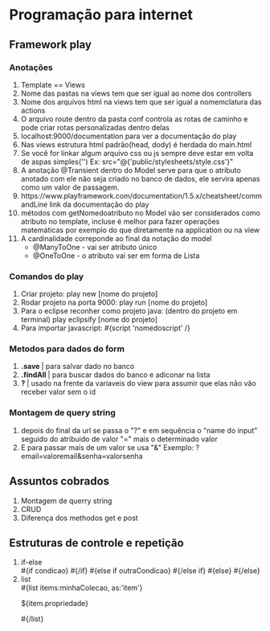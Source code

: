 # Programação para internet
## Framework play

### Anotações 
<ol>
<li>Template == Views</li>
<li>Nome das pastas na views tem que ser igual ao nome dos controllers</li>
<li>Nome dos arquivos html na views tem que ser igual a nomemclatura das actions</li>
<li>O arquivo route dentro da pasta conf controla as rotas de caminho e pode criar rotas personalizadas dentro delas</li>
<li>localhost:9000/documentation para ver a documentação do play</li>
<li>Nas views estrutura html padrão(head, dody) é herdada do main.html</li>
<li>Se você for linkar algum arquivo css ou js sempre deve estar em volta de aspas simples('') Ex: src="@{'public/stylesheets/style.css'}"</li>
<li>A anotação @Transient dentro do Model serve para que o atributo anotado com ele não seja criado no banco de dados, ele servira apenas como um valor de passagem.</li>
<li> https://www.playframework.com/documentation/1.5.x/cheatsheet/commandLine link da documentação do play</li>
<li> métodos com getNomedoatributo no Model vão ser considerados como atributo no template, incluse é melhor para fazer operações matemáticas por exemplo do que diretamente na application ou na view </li>
<li> 
  A cardinalidade correponde ao final da notação do model
  <ul>
    <li>@ManyToOne - vai ser atributo único</li>
     <li>@OneToOne - o atributo vai ser em forma de Lista</li>
  </ul>
</li>
</ol>

### Comandos do play
<ol>
  <li>Criar projeto: play new [nome do projeto]</li>
  <li>Rodar projeto na porta 9000: play run [nome do projeto]</li>
  <li>Para o eclipse reconher como projeto java: (dentro do projeto em terminal) play eclipsify [nome do projeto]</li>
  <li>Para importar javascript: #{script 'nomedoscript' /}</li>
</ol>

### Metodos para dados do form 
<ol>
  <li><strong>.save </strong>| para salvar dado no banco</li>
  <li><strong>.findAll </strong>| para buscar dados do banco e adiconar na lista</li>
  <li><strong>? </strong>| usado na frente da variaveis do view para assumir que elas não vão receber valor sem o id</li>
</ol>

### Montagem de query string
<ol>
  <li>depois do final da url se passa o "?" e em sequência o "name do input" seguido do atribuido de valor "=" mais o determinado valor </li>
  <li>E para passar mais de um valor se usa "&" Exemplo: ?email=valoremail&senha=valorsenha</li>
</ol>

## Assuntos cobrados
<ol>
  <li>Montagem de querry string </li>
  <li>CRUD</li>
  <li>Diferença dos methodos get e post</li>
</ol>

## Estruturas de controle e repetição
<ol>
  <li>
    if-else
  </li>
  #{if condicao}
    #{/if}
#{else if outraCondicao}
    #{/else if}
#{else}
    #{/else}

  <li>
    list
  </li>
  #{list items:minhaColecao, as:'item'}
    <p>${item.propriedade}</p>#{/list}
</ol>
